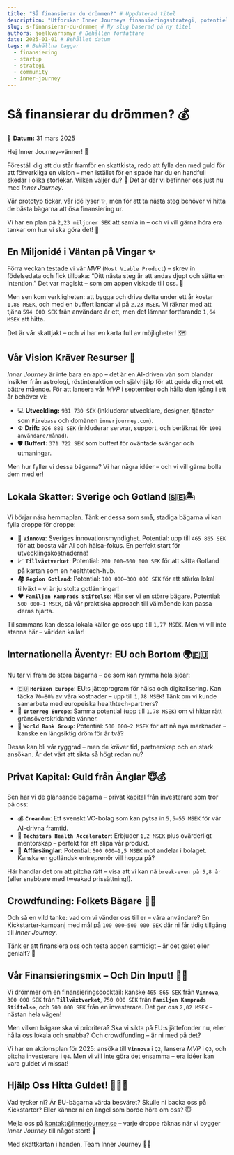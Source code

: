 ```yaml
---
title: "Så finansierar du drömmen?" # Uppdaterad titel
description: "Utforskar Inner Journeys finansieringsstrategi, potentiella källor som Vinnova och Horizon Europe, samt ber om feedback från communityn." # Behållen beskrivning
slug: s-finansierar-du-drmmen # Ny slug baserad på ny titel
authors: joelkvarnsmyr # Behållen författare
date: 2025-01-01 # Behållet datum
tags: # Behållna taggar
  - finansiering
  - startup
  - strategi
  - community
  - inner-journey
---
```


# Så finansierar du drömmen? 💰

📅 **Datum:** 31 mars 2025

Hej Inner Journey-vänner! 👋

Föreställ dig att du står framför en skattkista, redo att fylla den med guld för att förverkliga en vision – men istället för en spade har du en handfull skedar i olika storlekar. Vilken väljer du? 🤔 Det är där vi befinner oss just nu med *Inner Journey*.

Vår prototyp tickar, vår idé lyser ✨, men för att ta nästa steg behöver vi hitta de bästa bägarna att ösa finansiering ur.

Vi har en plan på `2,23 miljoner SEK` att samla in – och vi vill gärna höra era tankar om hur vi ska göra det! 🎯

## En Miljonidé i Väntan på Vingar ✨

Förra veckan testade vi vår *MVP* (`Most Viable Product`) – skrev in födelsedata och fick tillbaka: “Ditt nästa steg är att andas djupt och sätta en intention.” Det var magiskt – som om appen viskade till oss. 🙏

Men sen kom verkligheten: att bygga och driva detta under ett år kostar `1,86 MSEK`, och med en buffert landar vi på `2,23 MSEK`. Vi räknar med att tjäna `594 000 SEK` från användare år ett, men det lämnar fortfarande `1,64 MSEK` att hitta.

Det är vår skattjakt – och vi har en karta full av möjligheter! 🗺️

## Vår Vision Kräver Resurser 💸

*Inner Journey* är inte bara en app – det är en AI-driven vän som blandar insikter från astrologi, röstinteraktion och självhjälp för att guida dig mot ett bättre mående. För att lansera vår *MVP* i september och hålla den igång i ett år behöver vi:

*   💻 **Utveckling:** `931 730 SEK` (inkluderar utvecklare, designer, tjänster som `Firebase` och domänen `innerjourney.com`).
*   ⚙️ **Drift:** `926 880 SEK` (inkluderar servrar, support, och beräknat för `1000 användare/månad`).
*   🛡️ **Buffert:** `371 722 SEK` som buffert för oväntade svängar och utmaningar.

Men hur fyller vi dessa bägarna? Vi har några idéer – och vi vill gärna bolla dem med er!

## Lokala Skatter: Sverige och Gotland 🇸🇪🏝️

Vi börjar nära hemmaplan. Tänk er dessa som små, stadiga bägarna vi kan fylla droppe för droppe:

*   🔬 **`Vinnova`**: Sveriges innovationsmyndighet. Potential: upp till `465 865 SEK` för att boosta vår AI och hälsa-fokus. En perfekt start för utvecklingskostnaderna!
*   📈 **`Tillväxtverket`**: Potential: `200 000–500 000 SEK` för att sätta Gotland på kartan som en healthtech-hub.
*   🏘️ **`Region Gotland`**: Potential: `100 000–300 000 SEK` för att stärka lokal tillväxt – vi är ju stolta gotlänningar!
*   ❤️ **`Familjen Kamprads Stiftelse`**: Här ser vi en större bägare. Potential: `500 000–1 MSEK`, då vår praktiska approach till välmående kan passa deras hjärta.

Tillsammans kan dessa lokala källor ge oss upp till `1,77 MSEK`. Men vi vill inte stanna här – världen kallar!

## Internationella Äventyr: EU och Bortom 🌍🇪🇺

Nu tar vi fram de stora bägarna – de som kan rymma hela sjöar:

*   🇪🇺 **`Horizon Europe`**: EU:s jätteprogram för hälsa och digitalisering. Kan täcka `70–80%` av våra kostnader – upp till `1,78 MSEK`! Tänk om vi kunde samarbeta med europeiska healthtech-partners?
*   🔗 **`Interreg Europe`**: Samma potential (upp till `1,78 MSEK`) om vi hittar rätt gränsöverskridande vänner.
*   🏦 **`World Bank Group`**: Potential: `500 000–2 MSEK` för att nå nya marknader – kanske en långsiktig dröm för år två?

Dessa kan bli vår ryggrad – men de kräver tid, partnerskap och en stark ansökan. Är det värt att sikta så högt redan nu?

## Privat Kapital: Guld från Änglar 😇💰

Sen har vi de glänsande bägarna – privat kapital från investerare som tror på oss:

*   💰 **`Creandum`**: Ett svenskt VC-bolag som kan pytsa in `5,5–55 MSEK` för vår AI-drivna framtid.
*   🌟 **`Techstars Health Accelerator`**: Erbjuder `1,2 MSEK` plus ovärderligt mentorskap – perfekt för att slipa vår produkt.
*   👼 **Affärsänglar**: Potential: `500 000–1,5 MSEK` mot andelar i bolaget. Kanske en gotländsk entreprenör vill hoppa på?

Här handlar det om att pitcha rätt – visa att vi kan nå `break-even på 5,8 år` (eller snabbare med tweakad prissättning!).

## Crowdfunding: Folkets Bägare 🙌🚀

Och så en vild tanke: vad om vi vänder oss till er – våra användare? En Kickstarter-kampanj med mål på `100 000–500 000 SEK` där ni får tidig tillgång till *Inner Journey*.

Tänk er att finansiera oss och testa appen samtidigt – är det galet eller genialt? 🤔

## Vår Finansieringsmix – Och Din Input! 🍹🤝

Vi drömmer om en finansieringscocktail: kanske `465 865 SEK` från **`Vinnova`**, `300 000 SEK` från **`Tillväxtverket`**, `750 000 SEK` från **`Familjen Kamprads Stiftelse`**, och `500 000 SEK` från en investerare. Det ger oss `2,02 MSEK` – nästan hela vägen!

Men vilken bägare ska vi prioritera? Ska vi sikta på EU:s jättefonder nu, eller hålla oss lokala och snabba? Och crowdfunding – är ni med på det?

Vi har en aktionsplan för 2025: ansöka till **`Vinnova`** i `Q2`, lansera *MVP* i `Q3`, och pitcha investerare i `Q4`. Men vi vill inte göra det ensamma – era idéer kan vara guldet vi missat!

## Hjälp Oss Hitta Guldet! 🙏🏴‍☠️

Vad tycker ni? Är EU-bägarna värda besväret? Skulle ni backa oss på Kickstarter? Eller känner ni en ängel som borde höra om oss? 😇

Mejla oss på [kontakt@innerjourney.se](mailto:kontakt@innerjourney.se) – varje droppe räknas när vi bygger *Inner Journey* till något stort! 📧

Med skattkartan i handen,
Team Inner Journey 🏴‍☠️